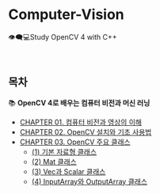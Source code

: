 # Computer-Vision
👁️‍🗨️💻Study OpenCV 4 with C++

<br/>

## 목차
📚 **OpenCV 4로 배우는 컴퓨터 비전과 머신 러닝**
* [CHAPTER 01. 컴퓨터 비전과 영상의 이해](https://github.com/cje172/Computer-Vision/blob/main/CHAPTER_01/study.md)
* [CHAPTER 02. OpenCV 설치와 기초 사용법](https://github.com/cje172/Computer-Vision/blob/main/CHAPTER_02/study.md)
* [CHAPTER 03. OpenCV 주요 클래스](https://github.com/cje172/Computer-Vision/blob/main/CHAPTER_03)
  * [(1) 기본 자료형 클래스](https://github.com/cje172/Computer-Vision/blob/main/CHAPTER_03/study_1.md)
  * [(2) Mat 클래스](https://github.com/cje172/Computer-Vision/blob/main/CHAPTER_03/study_2.md)
  * [(3) Vec과 Scalar 클래스]()
  * [(4) InputArray와 OutputArray 클래스]()
